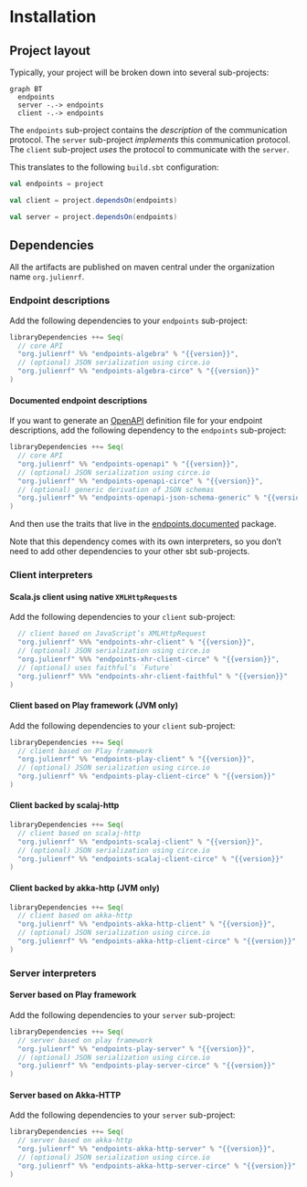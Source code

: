 # Installation

## Project layout

Typically, your project will be broken down into several sub-projects:

~~~ mermaid
graph BT
  endpoints
  server -.-> endpoints
  client -.-> endpoints
~~~

The `endpoints` sub-project contains the *description* of the communication
protocol. The `server` sub-project *implements* this communication protocol.
The `client` sub-project *uses* the protocol to communicate with the `server`.

This translates to the following `build.sbt` configuration:

~~~ scala
val endpoints = project

val client = project.dependsOn(endpoints)

val server = project.dependsOn(endpoints)
~~~

## Dependencies

All the artifacts are published on maven central under the organization
name `org.julienrf`.

### Endpoint descriptions

Add the following dependencies to your `endpoints` sub-project:

~~~ scala expandVars=true
libraryDependencies ++= Seq(
  // core API
  "org.julienrf" %% "endpoints-algebra" % "{{version}}",
  // (optional) JSON serialization using circe.io
  "org.julienrf" %% "endpoints-algebra-circe" % "{{version}}"
)
~~~

#### Documented endpoint descriptions

If you want to generate an [OpenAPI](https://www.openapis.org/) definition file
for your endpoint descriptions, add the following dependency to the `endpoints`
sub-project:

~~~ scala expandVars=true
libraryDependencies ++= Seq(
  // core API
  "org.julienrf" %% "endpoints-openapi" % "{{version}}",
  // (optional) JSON serialization using circe.io
  "org.julienrf" %% "endpoints-openapi-circe" % "{{version}}",
  // (optional) generic derivation of JSON schemas
  "org.julienrf" %% "endpoints-openapi-json-schema-generic" % "{{version}}"
)
~~~

And then use the traits that live in the [endpoints.documented](api:endpoints.documented.package)
package.

Note that this dependency comes with its own interpreters, so you don’t need to add
other dependencies to your other sbt sub-projects.

### Client interpreters

#### Scala.js client using native `XMLHttpRequest`s

Add the following dependencies to your `client` sub-project:

~~~ scala expandVars=true
  // client based on JavaScript’s XMLHttpRequest
  "org.julienrf" %%% "endpoints-xhr-client" % "{{version}}",
  // (optional) JSON serialization using circe.io
  "org.julienrf" %%% "endpoints-xhr-client-circe" % "{{version}}",
  // (optional) uses faithful’s `Future`
  "org.julienrf" %%% "endpoints-xhr-client-faithful" % "{{version}}"
)
~~~

#### Client based on Play framework (JVM only)

Add the following dependencies to your `client` sub-project:

~~~ scala expandVars=true
libraryDependencies ++= Seq(
  // client based on Play framework
  "org.julienrf" %% "endpoints-play-client" % "{{version}}",
  // (optional) JSON serialization using circe.io
  "org.julienrf" %% "endpoints-play-client-circe" % "{{version}}"
)
~~~

#### Client backed by scalaj-http

~~~ scala expandVars=true
libraryDependencies ++= Seq(
  // client based on scalaj-http
  "org.julienrf" %% "endpoints-scalaj-client" % "{{version}}",
  // (optional) JSON serialization using circe.io
  "org.julienrf" %% "endpoints-scalaj-client-circe" % "{{version}}"
)
~~~

#### Client backed by akka-http (JVM only)

~~~ scala expandVars=true
libraryDependencies ++= Seq(
  // client based on akka-http
  "org.julienrf" %% "endpoints-akka-http-client" % "{{version}}",
  // (optional) JSON serialization using circe.io
  "org.julienrf" %% "endpoints-akka-http-client-circe" % "{{version}}"
)
~~~

### Server interpreters

#### Server based on Play framework

Add the following dependencies to your `server` sub-project:

~~~ scala expandVars=true
libraryDependencies ++= Seq(
  // server based on play framework
  "org.julienrf" %% "endpoints-play-server" % "{{version}}",
  // (optional) JSON serialization using circe.io
  "org.julienrf" %% "endpoints-play-server-circe" % "{{version}}"
)
~~~

#### Server based on Akka-HTTP

Add the following dependencies to your `server` sub-project:

~~~ scala expandVars=true
libraryDependencies ++= Seq(
  // server based on akka-http
  "org.julienrf" %% "endpoints-akka-http-server" % "{{version}}",
  // (optional) JSON serialization using circe.io
  "org.julienrf" %% "endpoints-akka-http-server-circe" % "{{version}}"
)
~~~
